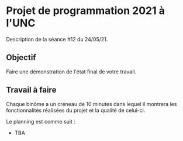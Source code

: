 Projet de programmation 2021 à l'UNC
====================================

Description de la séance #12 du 24/05/21.

Objectif
--------

Faire une démonstration de l'état final de votre travail.

Travail à faire
---------------

Chaque binôme a un créneau de 10 minutes dans lequel il montrera les fonctionnalités réalisées du projet et la qualité de celui-ci.

Le planning est comme suit :

- TBA
